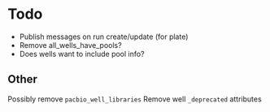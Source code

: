 # Todo

- Publish messages on run create/update (for plate)
- Remove all_wells_have_pools?
- Does wells want to include pool info?


## Other

Possibly remove `pacbio_well_libraries`
Remove well `_deprecated` attributes

